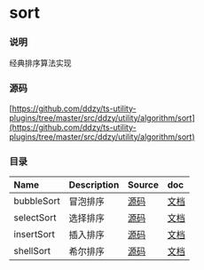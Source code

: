 # sort

### 说明

经典排序算法实现

### 源码

[https://github.com/ddzy/ts-utility-plugins/tree/master/src/ddzy/utility/algorithm/sort](https://github.com/ddzy/ts-utility-plugins/tree/master/src/ddzy/utility/algorithm/sort)

### 目录

| Name | Description | Source | doc |
| :--- | :--- | :--- | :--- |
| bubbleSort | 冒泡排序 | [源码](https://github.com/ddzy/ts-utility-plugins/tree/master/src/ddzy/utility/algorithm/sort/bubble-sort) | [文档](bubble-sort.md) |
| selectSort | 选择排序 | [源码](https://github.com/ddzy/ts-utility-plugins/tree/master/src/ddzy/utility/algorithm/sort/select-sort) | [文档](select-sort.md) |
| insertSort | 插入排序 | [源码](https://github.com/ddzy/ts-utility-plugins/tree/master/src/ddzy/utility/algorithm/sort/insert-sort) | [文档](insert-sort.md) |
| shellSort | 希尔排序 | [源码](https://github.com/ddzy/ts-utility-plugins/tree/master/src/ddzy/utility/algorithm/sort/shell-sort) | [文档](shell-sort.md) |

